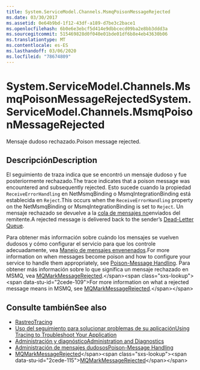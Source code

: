 ```yaml
---
title: System.ServiceModel.Channels.MsmqPoisonMessageRejected
ms.date: 03/30/2017
ms.assetid: 0e64b9bd-1f12-43df-a189-d7be3c2bace1
ms.openlocfilehash: 6b0e6e3ebcf5d414e9dbbcecd09ba2e8bb3ddd3a
ms.sourcegitcommit: 515469828d0f040e01bde01df6b8e4eb43630b06
ms.translationtype: MT
ms.contentlocale: es-ES
ms.lasthandoff: 03/06/2020
ms.locfileid: "78674809"
---
```

# <a name="systemservicemodelchannelsmsmqpoisonmessagerejected"></a><span data-ttu-id="2cede-102">System.ServiceModel.Channels.MsmqPoisonMessageRejected</span><span class="sxs-lookup"><span data-stu-id="2cede-102">System.ServiceModel.Channels.MsmqPoisonMessageRejected</span></span>
<span data-ttu-id="2cede-103">Mensaje dudoso rechazado.</span><span class="sxs-lookup"><span data-stu-id="2cede-103">Poison message rejected.</span></span>  
  
## <a name="description"></a><span data-ttu-id="2cede-104">Descripción</span><span class="sxs-lookup"><span data-stu-id="2cede-104">Description</span></span>  

 <span data-ttu-id="2cede-105">El seguimiento de traza indica que se encontró un mensaje dudoso y fue posteriormente rechazado.</span><span class="sxs-lookup"><span data-stu-id="2cede-105">The trace indicates that a poison message was encountered and subsequently rejected.</span></span> <span data-ttu-id="2cede-106">Esto sucede cuando la propiedad `ReceiveErrorHandling` en NetMsmqBinding o MsmqIntegrationBinding está establecida en `Reject`.</span><span class="sxs-lookup"><span data-stu-id="2cede-106">This occurs when the `ReceiveErrorHandling` property on the NetMsmqBinding or MsmqIntegrationBinding is set to `Reject`.</span></span> <span data-ttu-id="2cede-107">Un mensaje rechazado se devuelve a la [cola de mensajes no](../../feature-details/using-dead-letter-queues-to-handle-message-transfer-failures.md)enviados del remitente.</span><span class="sxs-lookup"><span data-stu-id="2cede-107">A rejected message is delivered back to the sender’s [Dead-Letter Queue](../../feature-details/using-dead-letter-queues-to-handle-message-transfer-failures.md).</span></span>  
  
 <span data-ttu-id="2cede-108">Para obtener más información sobre cuándo los mensajes se vuelven dudosos y cómo configurar el servicio para que los controle adecuadamente, vea [Manejo de mensajes envenenados](../../feature-details/poison-message-handling.md).</span><span class="sxs-lookup"><span data-stu-id="2cede-108">For more information on when messages become poison and how to configure your service to handle them appropriately, see [Poison-Message Handling](../../feature-details/poison-message-handling.md).</span></span> <span data-ttu-id="2cede-109">Para obtener más información sobre lo que significa un mensaje rechazado en MSMQ, vea [MQMarkMessageRejected](https://docs.microsoft.com/previous-versions/windows/desktop/msmq/ms707071(v%3dvs.85)).</span><span class="sxs-lookup"><span data-stu-id="2cede-109">For more information on what a rejected message means in MSMQ, see [MQMarkMessageRejected](https://docs.microsoft.com/previous-versions/windows/desktop/msmq/ms707071(v%3dvs.85)).</span></span>  
  
## <a name="see-also"></a><span data-ttu-id="2cede-110">Consulte también</span><span class="sxs-lookup"><span data-stu-id="2cede-110">See also</span></span>

- [<span data-ttu-id="2cede-111">Rastreo</span><span class="sxs-lookup"><span data-stu-id="2cede-111">Tracing</span></span>](../../../../../docs/framework/wcf/diagnostics/tracing/index.md)
- [<span data-ttu-id="2cede-112">Uso del seguimiento para solucionar problemas de su aplicación</span><span class="sxs-lookup"><span data-stu-id="2cede-112">Using Tracing to Troubleshoot Your Application</span></span>](../../../../../docs/framework/wcf/diagnostics/tracing/using-tracing-to-troubleshoot-your-application.md)
- [<span data-ttu-id="2cede-113">Administración y diagnóstico</span><span class="sxs-lookup"><span data-stu-id="2cede-113">Administration and Diagnostics</span></span>](../../../../../docs/framework/wcf/diagnostics/index.md)
- [<span data-ttu-id="2cede-114">Administración de mensajes dudosos</span><span class="sxs-lookup"><span data-stu-id="2cede-114">Poison-Message Handling</span></span>](../../feature-details/poison-message-handling.md)
- <span data-ttu-id="2cede-115">[MQMarkMessageRejected](https://docs.microsoft.com/previous-versions/windows/desktop/msmq/ms707071(v%3dvs.85))</span><span class="sxs-lookup"><span data-stu-id="2cede-115">[MQMarkMessageRejected](https://docs.microsoft.com/previous-versions/windows/desktop/msmq/ms707071(v%3dvs.85))</span></span>
